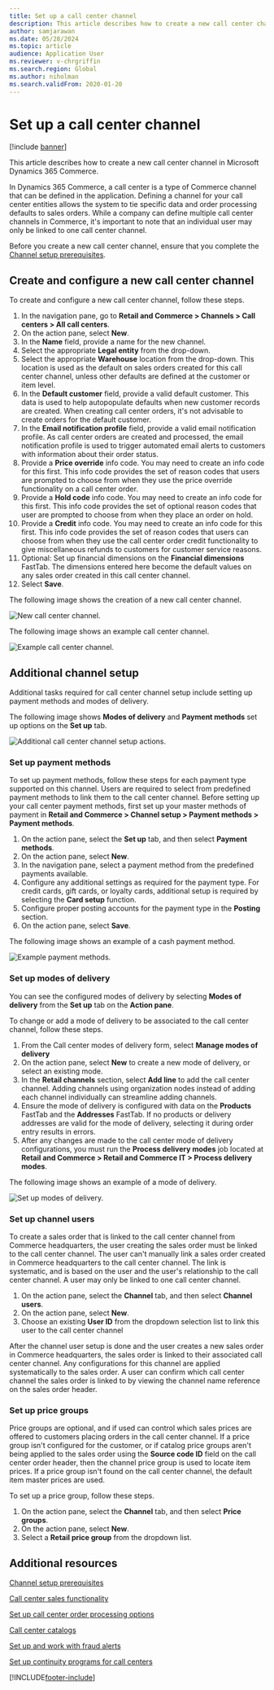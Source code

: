 ```yaml
---
title: Set up a call center channel
description: This article describes how to create a new call center channel in Microsoft Dynamics 365 Commerce.
author: samjarawan
ms.date: 05/28/2024
ms.topic: article
audience: Application User
ms.reviewer: v-chrgriffin
ms.search.region: Global
ms.author: niholman
ms.search.validFrom: 2020-01-20
---
```


# Set up a call center channel

[!include [banner](includes/banner.md)]

This article describes how to create a new call center channel in Microsoft Dynamics 365 Commerce.

In Dynamics 365 Commerce, a call center is a type of Commerce channel that can be defined in the application. Defining a channel for your call center entities allows the system to tie specific data and order processing defaults to sales orders. While a company can define multiple call center channels in Commerce, it's important to note that an individual user may only be linked to one call center channel. 

Before you create a new call center channel, ensure that you complete the [Channel setup prerequisites](channels-prerequisites.md).

## Create and configure a new call center channel

To create and configure a new call center channel, follow these steps.

1. In the navigation pane, go to **Retail and Commerce \> Channels \> Call centers \> All call centers**.
1. On the action pane, select **New**.
1. In the **Name** field, provide a name for the new channel.
1. Select the appropriate **Legal entity** from the drop-down.
1. Select the appropriate **Warehouse** location from the drop-down. This location is used as the default on sales orders created for this call center channel, unless other defaults are defined at the customer or item level.
1. In the **Default customer** field, provide a valid default customer. This data is used to help autopopulate defaults when new customer records are created. When creating call center orders, it's not advisable to create orders for the default customer.
1. In the **Email notification profile** field, provide a valid email notification profile. As call center orders are created and processed, the email notification profile is used to trigger automated email alerts to customers with information about their order status.
1. Provide a **Price override** info code. You may need to create an info code for this first. This info code provides the set of reason codes that users are prompted to choose from when they use the price override functionality on a call center order.
1. Provide a **Hold code** info code. You may need to create an info code for this first. This info code provides the set of optional reason codes that user are prompted to choose from when they place an order on hold.
1. Provide a **Credit** info code. You may need to create an info code for this first. This info code provides the set of reason codes that users can choose from when they use the call center order credit functionality to give miscellaneous refunds to customers for customer service reasons.
1. Optional: Set up financial dimensions on the **Financial dimensions** FastTab. The dimensions entered here become the default values on any sales order created in this call center channel.
1. Select **Save**.

The following image shows the creation of a new call center channel.

![New call center channel.](media/channel-setup-callcenter-1.png)

The following image shows an example call center channel.

![Example call center channel.](media/channel-setup-callcenter-2.png)

## Additional channel setup

Additional tasks required for call center channel setup include setting up payment methods and modes of delivery.

The following image shows **Modes of delivery** and **Payment methods** set up options on the **Set up** tab.

![Additional call center channel setup actions.](media/channel-setup-callcenter-3.png)

### Set up payment methods

To set up payment methods, follow these steps for each payment type supported on this channel. Users are required to select from predefined payment methods to link them to the call center channel. Before setting up your call center payment methods, first set up your master methods of payment in **Retail and Commerce \> Channel setup \> Payment methods \> Payment methods**.

1. On the action pane, select the **Set up** tab, and then select **Payment methods**.
1. On the action pane, select **New**.
1. In the navigation pane, select a payment method from the predefined payments available.
1. Configure any additional settings as required for the payment type. For credit cards, gift cards, or loyalty cards, additional setup is required by selecting the **Card setup** function. 
1. Configure proper posting accounts for the payment type in the **Posting** section.
1. On the action pane, select **Save**.

The following image shows an example of a cash payment method.

![Example payment methods.](media/channel-setup-callcenter-payments.png)

### Set up modes of delivery

You can see the configured modes of delivery by selecting **Modes of delivery** from the **Set up** tab on the **Action pane**.  

To change or add a mode of delivery to be associated to the call center channel, follow these steps.

1. From the Call center modes of delivery form, select **Manage modes of delivery**
1. On the action pane, select **New** to create a new mode of delivery, or select an existing mode.
1. In the **Retail channels** section, select **Add line** to add the call center channel. Adding channels using organization nodes instead of adding each channel individually can streamline adding channels.
1. Ensure the mode of delivery is configured with data on the **Products** FastTab and the **Addresses** FastTab. If no products or delivery addresses are valid for the mode of delivery, selecting it during order entry results in errors.
1. After any changes are made to the call center mode of delivery configurations, you must run the **Process delivery modes** job located at **Retail and Commerce \> Retail and Commerce IT \> Process delivery modes**.

The following image shows an example of a mode of delivery.

![Set up modes of delivery.](media/channel-setup-retail-7.png)

### Set up channel users

To create a sales order that is linked to the call center channel from Commerce headquarters, the user creating the sales order must be linked to the call center channel. The user can't manually link a sales order created in Commerce headquarters to the call center channel. The link is systematic, and is based on the user and the user's relationship to the call center channel. A user may only be linked to one call center channel.

1. On the action pane, select the **Channel** tab, and then select **Channel users**.
1. On the action pane, select **New**.
1. Choose an existing **User ID** from the dropdown selection list to link this user to the call center channel

After the channel user setup is done and the user creates a new sales order in Commerce headquarters, the sales order is linked to their associated call center channel. Any configurations for this channel are applied systematically to the sales order. A user can confirm which call center channel the sales order is linked to by viewing the channel name reference on the sales order header.

### Set up price groups

Price groups are optional, and if used can control which sales prices are offered to customers placing orders in the call center channel. If a price group isn't configured for the customer, or if catalog price groups aren't being applied to the sales order using the **Source code ID** field on the call center order header, then the channel price group is used to locate item prices. If a price group isn't found on the call center channel, the default item master prices are used. 

To set up a price group, follow these steps.

1. On the action pane, select the **Channel** tab, and then select **Price groups**.
1. On the action pane, select **New**.
1. Select a **Retail price group** from the dropdown list.

## Additional resources

[Channel setup prerequisites](channels-prerequisites.md)

[Call center sales functionality](call-center-functionality.md)

[Set up call center order processing options](set-up-order-processing-options.md)

[Call center catalogs](call-center-catalogs.md)

[Set up and work with fraud alerts](set-up-fraud-alerts.md)

[Set up continuity programs for call centers](set-up-continuity-program.md)


[!INCLUDE[footer-include](../includes/footer-banner.md)]
